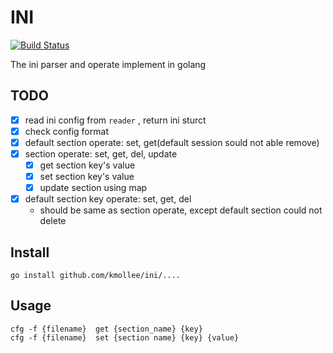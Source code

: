 # INI

[![Build Status](https://travis-ci.com/kmollee/ini.svg?branch=master)](https://travis-ci.com/kmollee/ini)

The ini parser and operate implement in golang


## TODO

- [X] read ini config from `reader` , return ini sturct
- [X] check config format
- [X] default section operate: set, get(default session sould not able remove)
- [X] section operate: set, get, del, update
    - [X] get section key's value
    - [X] set section key's value
    - [X] update section using map
- [X] default section key operate: set, get, del
    - should be same as section operate, except default section could not delete

## Install

```
go install github.com/kmollee/ini/....
```


## Usage

```
cfg -f {filename}  get {section_name} {key}
cfg -f {filename}  set {section name} {key} {value}
```

